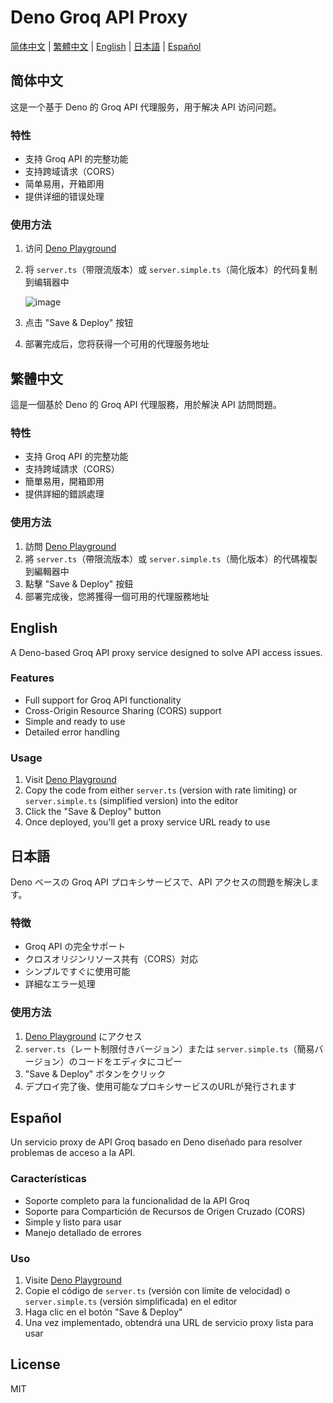 # Deno Groq API Proxy

[简体中文](#简体中文) | [繁體中文](#繁體中文) | [English](#english) | [日本語](#日本語) | [Español](#español)

## 简体中文

这是一个基于 Deno 的 Groq API 代理服务，用于解决 API 访问问题。

### 特性
- 支持 Groq API 的完整功能
- 支持跨域请求（CORS）
- 简单易用，开箱即用
- 提供详细的错误处理

### 使用方法
1. 访问 [Deno Playground](https://dash.deno.com/account/overview)
2. 将 `server.ts`（带限流版本）或 `server.simple.ts`（简化版本）的代码复制到编辑器中

   ![image](https://github.com/user-attachments/assets/67dda79c-ede5-4839-9640-27d0891753d4)

4. 点击 "Save & Deploy" 按钮
5. 部署完成后，您将获得一个可用的代理服务地址

## 繁體中文

這是一個基於 Deno 的 Groq API 代理服務，用於解決 API 訪問問題。

### 特性
- 支持 Groq API 的完整功能
- 支持跨域請求（CORS）
- 簡單易用，開箱即用
- 提供詳細的錯誤處理

### 使用方法
1. 訪問 [Deno Playground](https://dash.deno.com/account/overview)
2. 將 `server.ts`（帶限流版本）或 `server.simple.ts`（簡化版本）的代碼複製到編輯器中
3. 點擊 "Save & Deploy" 按鈕
4. 部署完成後，您將獲得一個可用的代理服務地址

## English

A Deno-based Groq API proxy service designed to solve API access issues.

### Features
- Full support for Groq API functionality
- Cross-Origin Resource Sharing (CORS) support
- Simple and ready to use
- Detailed error handling

### Usage
1. Visit [Deno Playground](https://dash.deno.com/account/overview)
2. Copy the code from either `server.ts` (version with rate limiting) or `server.simple.ts` (simplified version) into the editor
3. Click the "Save & Deploy" button
4. Once deployed, you'll get a proxy service URL ready to use

## 日本語

Deno ベースの Groq API プロキシサービスで、API アクセスの問題を解決します。

### 特徴
- Groq API の完全サポート
- クロスオリジンリソース共有（CORS）対応
- シンプルですぐに使用可能
- 詳細なエラー処理

### 使用方法
1. [Deno Playground](https://dash.deno.com/account/overview) にアクセス
2. `server.ts`（レート制限付きバージョン）または `server.simple.ts`（簡易バージョン）のコードをエディタにコピー
3. "Save & Deploy" ボタンをクリック
4. デプロイ完了後、使用可能なプロキシサービスのURLが発行されます

## Español

Un servicio proxy de API Groq basado en Deno diseñado para resolver problemas de acceso a la API.

### Características
- Soporte completo para la funcionalidad de la API Groq
- Soporte para Compartición de Recursos de Origen Cruzado (CORS)
- Simple y listo para usar
- Manejo detallado de errores

### Uso
1. Visite [Deno Playground](https://dash.deno.com/account/overview)
2. Copie el código de `server.ts` (versión con límite de velocidad) o `server.simple.ts` (versión simplificada) en el editor
3. Haga clic en el botón "Save & Deploy"
4. Una vez implementado, obtendrá una URL de servicio proxy lista para usar

## License

MIT
